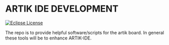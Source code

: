# ARTIK IDE DEVELOPMENT

[![Eclipse License](http://img.shields.io/badge/license-Eclipse-brightgreen.svg)](https://github.com/codenvy/che/blob/master/LICENSE)

The repo is to provide helpful software/scripts for the artik board. In general these tools will be to enhance ARTIK-IDE.
